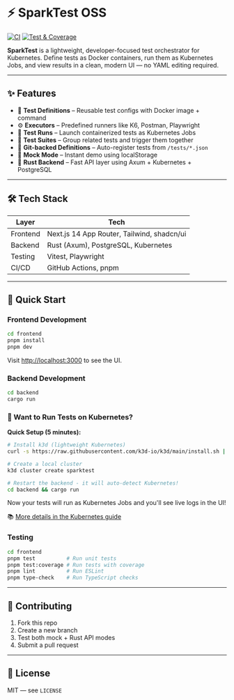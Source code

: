 # ⚡ SparkTest OSS

[![CI](https://github.com/kevintatou/sparktest/actions/workflows/ci.yml/badge.svg)](https://github.com/kevintatou/sparktest/actions/workflows/ci.yml)
[![Test & Coverage](https://github.com/kevintatou/sparktest/actions/workflows/test.yml/badge.svg)](https://github.com/kevintatou/sparktest/actions/workflows/test.yml)

**SparkTest** is a lightweight, developer-focused test orchestrator for Kubernetes. Define tests as Docker containers, run them as Kubernetes Jobs, and view results in a clean, modern UI — no YAML editing required.

---

## ✨ Features

- 🧪 **Test Definitions** – Reusable test configs with Docker image + command
- ⚙️ **Executors** – Predefined runners like K6, Postman, Playwright  
- 🚀 **Test Runs** – Launch containerized tests as Kubernetes Jobs
- 🧾 **Test Suites** – Group related tests and trigger them together
- 📂 **Git-backed Definitions** – Auto-register tests from `/tests/*.json`
- 💾 **Mock Mode** – Instant demo using localStorage
- 🦀 **Rust Backend** – Fast API layer using Axum + Kubernetes + PostgreSQL

---

## 🛠 Tech Stack

| Layer      | Tech                                      |
|------------|-------------------------------------------|
| Frontend   | Next.js 14 App Router, Tailwind, shadcn/ui |
| Backend    | Rust (Axum), PostgreSQL, Kubernetes      |
| Testing    | Vitest, Playwright                       |
| CI/CD      | GitHub Actions, pnpm                     |

---

## 🚀 Quick Start

### Frontend Development

```bash
cd frontend
pnpm install
pnpm dev
```

Visit [http://localhost:3000](http://localhost:3000) to see the UI.

### Backend Development

```bash
cd backend
cargo run
```

### 🎯 Want to Run Tests on Kubernetes?

**Quick Setup (5 minutes):**
```bash
# Install k3d (lightweight Kubernetes)
curl -s https://raw.githubusercontent.com/k3d-io/k3d/main/install.sh | bash

# Create a local cluster
k3d cluster create sparktest

# Restart the backend - it will auto-detect Kubernetes!
cd backend && cargo run
```

Now your tests will run as Kubernetes Jobs and you'll see live logs in the UI! 

📚 [More details in the Kubernetes guide](backend/KUBERNETES.md)

### Testing

```bash
cd frontend
pnpm test          # Run unit tests
pnpm test:coverage # Run tests with coverage
pnpm lint          # Run ESLint
pnpm type-check    # Run TypeScript checks
```

---

## 👐 Contributing

1. Fork this repo
2. Create a new branch
3. Test both mock + Rust API modes
4. Submit a pull request

---

## 📄 License

MIT — see `LICENSE`